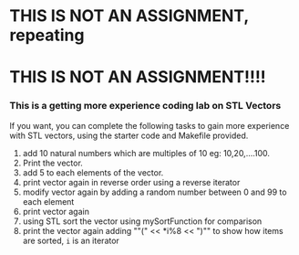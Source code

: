 # THIS IS NOT AN ASSIGNMENT, repeating 
# THIS IS NOT AN ASSIGNMENT!!!!

### This is a getting more experience coding lab on STL Vectors

If you want, you can complete the following tasks to gain more experience with STL vectors, using the starter code and Makefile provided.

1) add 10 natural numbers which are multiples of 10 eg: 10,20,....100.
2) Print the vector.
3) add 5 to each elements of the vector.
4) print vector again in reverse order using a reverse iterator
5) modify vector again by adding a random number between 0 and 99 to each element
6) print vector again
7) using STL sort the vector using mySortFunction for comparison
8) print the vector again adding ""(" << *i%8 << ")"" to show how items are sorted, `i` is an iterator
